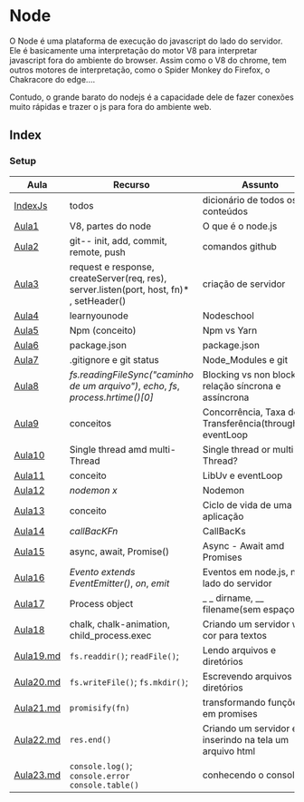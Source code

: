 # Node

O Node é uma plataforma de execução do javascript do lado do servidor. Ele é basicamente uma interpretação do motor V8 para interpretar javascript fora do ambiente do browser. Assim como o V8 do chrome, tem outros motores de interpretação, como o Spider Monkey do Firefox, o Chakracore do edge....

Contudo, o grande barato do nodejs é a capacidade dele de fazer conexões muito rápidas e trazer o js para fora do ambiente web.

## Index

### Setup

| **Aula**                                      | **Recurso**                                                                              | **Assunto**                                                |
| --------------------------------------------- | ---------------------------------------------------------------------------------------- | ---------------------------------------------------------- |
| [IndexJs](../Javascript%20vanilla/IndexJs.md) | todos                                                                                    | dicionário de todos os conteúdos                           |
| [Aula1](Selection%201%20e%202/Aula1.md)       | V8, partes do node                                                                       | O que é o node.js                                          |
| [Aula2](Selection%201%20e%202/Aula2.md)       | git-- init, add, commit, remote, push                                                    | comandos github                                            |
| [Aula3](Selection%201%20e%202/Aula3.md)       | request e response, createServer(req, res), server.listen(port, host, fn)* , setHeader() | criação de servidor                                        |
| [Aula4](Selection%201%20e%202/Aula4.md)       | learnyounode                                                                             | Nodeschool                                                 |
| [Aula5](Selection%201%20e%202/Aula5.md)       | Npm (conceito)                                                                           | Npm vs Yarn                                                |
| [Aula6](Selection%201%20e%202/Aula6.md)       | package.json                                                                             | package.json                                               |
| [Aula7](Selection%201%20e%202/Aula7.md)       | .gitignore e git status                                                                  | Node_Modules e git                                         |
| [Aula8](Selection%202/Aula8.md)               | *fs.readingFileSync("caminho de um arquivo")*, *echo*, *fs*, *process.hrtime()[0]*       | Blocking vs non blocking, relação síncrona e assíncrona    |
| [Aula9](Selection%202/Aula9.md)               | conceitos                                                                                | Concorrência, Taxa de Transferência(throughput), eventLoop |
| [Aula10](Selection%202/Aula10.md)             | Single thread amd multi-Thread                                                           | Single thread or multi-Thread?                             |
| [Aula11](Selection%202/Aula11.md)             | conceito                                                                                 | LibUv e eventLoop                                          |
| [Aula12](Selection%203/Aula12.md)             | *nodemon x*                                                                              | Nodemon                                                    |
| [Aula13](Selection%203/Aula13.md)             | conceito                                                                                 | Ciclo de vida de uma aplicação                             |
| [Aula14](Selection%203/Aula14.md)             | *callBacKFn*                                                                             | CallBacKs                                                  |
| [Aula15](Selection%203/Aula15.md)             | async, await, Promise()                                                                  | Async - Await amd Promises                                 |
| [Aula16](Selection%203/Aula16.md)             | *Evento extends EventEmitter()*, *on*, *emit*                                            | Eventos em node.js, no lado do servidor                    |
| [Aula17](Selection%203/Aula17.md)             | Process object                                                                           | _ _ dirname, __ filename(sem espaço)                       |
| [Aula18](Selection%204/Aula18.md)             | chalk, chalk-animation, child_process.exec                                               | Criando um servidor web, cor para textos                   |
| [Aula19.md](Selection%204/Aula19.md)          | `fs.readdir()`; `readFile()`;                                                            | Lendo arquivos e diretórios                                |
| [Aula20.md](Selection%204/Aula20.md)          | `fs.writeFile()`; `fs.mkdir()`;                                                          | Escrevendo arquivos e diretórios                           |
| [Aula21.md](Selection%204/Aula21.md)          | `promisify(fn)`                                                                          | transformando funções em promises                          |
| [Aula22.md](Selection%204/Aula22.md)          | `res.end()`                                                                              | Criando um servidor e inserindo na tela um arquivo html    |
| [Aula23.md](Selection%204/Aula23.md)          | `console.log()`; `console.error` `console.table()`                                       | conhecendo o console                                       |

